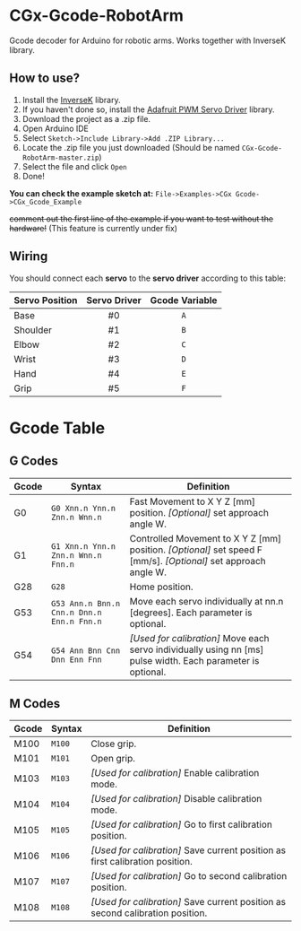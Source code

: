 # CGx-Gcode-RobotArm
Gcode decoder for Arduino for robotic arms. Works together with InverseK library.

## How to use?
1. Install the [InverseK](https://github.com/cgxeiji/CGx-InverseK) library. 
1. If you haven't done so, install the [Adafruit PWM Servo Driver](https://github.com/adafruit/Adafruit-PWM-Servo-Driver-Library) library.
1. Download the project as a .zip file.
1. Open Arduino IDE
1. Select `Sketch->Include Library->Add .ZIP Library...`
1. Locate the .zip file you just downloaded (Should be named `CGx-Gcode-RobotArm-master.zip`)
1. Select the file and click `Open`
1. Done!


**You can check the example sketch at:**
`File->Examples->CGx Gcode->CGx_Gcode_Example`

~~comment out the first line of the example if you want to test without the hardware!~~ (This feature is currently under fix)

## Wiring
You should connect each **servo** to the **servo driver** according to this table:

Servo Position | Servo Driver | Gcode Variable
-------------- | :----------: | :------------:
Base | #0 | `A`
Shoulder | #1 | `B`
Elbow | #2 | `C`
Wrist | #3 | `D`
Hand | #4 | `E`
Grip | #5 | `F`

# Gcode Table
## G Codes
Gcode | Syntax | Definition
----- | ------ | ----------
G0 | `G0 Xnn.n Ynn.n Znn.n Wnn.n` | Fast Movement to X Y Z [mm] position. *[Optional]* set approach angle W.
G1 | `G1 Xnn.n Ynn.n Znn.n Wnn.n Fnn.n` | Controlled Movement to X Y Z [mm] position. *[Optional]* set speed F [mm/s]. *[Optional]* set approach angle W.
G28 | `G28` | Home position.
G53 | `G53 Ann.n Bnn.n Cnn.n Dnn.n Enn.n Fnn.n` | Move each servo individually at nn.n [degrees]. Each parameter is optional.
G54 | `G54 Ann Bnn Cnn Dnn Enn Fnn` | *[Used for calibration]* Move each servo individually using nn [ms] pulse width. Each parameter is optional.

## M Codes
Gcode | Syntax | Definition
----- | ------ | ----------
M100 | `M100` | Close grip.
M101 | `M101` | Open grip.
M103 | `M103` | *[Used for calibration]* Enable calibration mode.
M104 | `M104` | *[Used for calibration]* Disable calibration mode.
M105 | `M105` | *[Used for calibration]* Go to first calibration position.
M106 | `M106` | *[Used for calibration]* Save current position as first calibration position.
M107 | `M107` | *[Used for calibration]* Go to second calibration position.
M108 | `M108` | *[Used for calibration]* Save current position as second calibration position.
